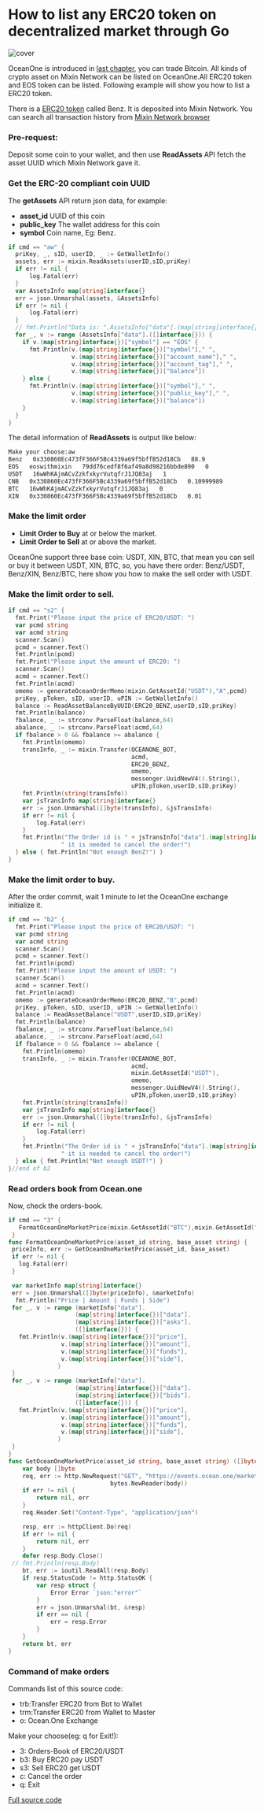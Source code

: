 # How to list any ERC20 token on decentralized market through Go
![cover](https://github.com/wenewzhang/mixin_labs-go-bot/raw/master/Bitcoin_go.jpg)

OceanOne is introduced in [last chapter](https://github.com/wenewzhang/mixin_labs-go-bot/blob/master/README5.md), you can trade Bitcoin. All kinds of crypto asset on Mixin Network can be listed on OceanOne.All ERC20 token and EOS token can be listed. Following example will show you how to list a ERC20 token.

There is a [ERC20 token](https://etherscan.io/token/0xc409b5696c5f9612e194a582e14c8cd41ecdbc67) called Benz. It is deposited into Mixin Network. You can search all transaction history from [Mixin Network browser](https://mixin.one/snapshots/2b9c216c-ef60-398d-a42a-eba1b298581d )

### Pre-request:
Deposit some coin to your wallet, and then use **ReadAssets** API fetch the asset UUID which Mixin Network gave it.

### Get the ERC-20 compliant coin UUID
The **getAssets** API return json data, for example:

- **asset_id** UUID of this coin
- **public_key** The wallet address for this coin
- **symbol**  Coin name, Eg: Benz.

```go
if cmd == "aw" {
  priKey, _, sID, userID, _ := GetWalletInfo()
  assets, err := mixin.ReadAssets(userID,sID,priKey)
  if err != nil {
      log.Fatal(err)
  }
  var AssetsInfo map[string]interface{}
  err = json.Unmarshal(assets, &AssetsInfo)
  if err != nil {
      log.Fatal(err)
  }
  // fmt.Println("Data is: ",AssetsInfo["data"].(map[string]interface{})["public_key"])
  for _, v := range (AssetsInfo["data"].([]interface{})) {
    if v.(map[string]interface{})["symbol"] == "EOS" {
      fmt.Println(v.(map[string]interface{})["symbol"]," ",
                  v.(map[string]interface{})["account_name"]," ",
                  v.(map[string]interface{})["account_tag"]," ",
                  v.(map[string]interface{})["balance"])
    } else {
      fmt.Println(v.(map[string]interface{})["symbol"]," ",
                  v.(map[string]interface{})["public_key"]," ",
                  v.(map[string]interface{})["balance"])
    }
  }
}
```

The detail information of **ReadAssets** is output like below:

```bash
Make your choose:aw
Benz   0x330860Ec473fF366F5Bc4339a69f5bffB52d18Cb   88.9
EOS   eoswithmixin   79dd76cedf8f6af49a8d98216bbde890   0
USDT   16wWhKAjmACvZzkfxkyrVutqfrJ1JQ83aj   1
CNB   0x330860Ec473fF366F5Bc4339a69f5bffB52d18Cb   0.10999989
BTC   16wWhKAjmACvZzkfxkyrVutqfrJ1JQ83aj   0
XIN   0x330860Ec473fF366F5Bc4339a69f5bffB52d18Cb   0.01
```
### Make the limit order
- **Limit Order to Buy**  at or below the market.
- **Limit Order to Sell**  at or above the market.

OceanOne support three base coin: USDT, XIN, BTC, that mean you can sell or buy it between USDT, XIN, BTC, so, you have there order: Benz/USDT, Benz/XIN, Benz/BTC, here show you how to make the sell order with USDT.

### Make the limit order to sell.

```go
if cmd == "s2" {
  fmt.Print("Please input the price of ERC20/USDT: ")
  var pcmd string
  var acmd string
  scanner.Scan()
  pcmd = scanner.Text()
  fmt.Println(pcmd)
  fmt.Print("Please input the amount of ERC20: ")
  scanner.Scan()
  acmd = scanner.Text()
  fmt.Println(acmd)
  omemo := generateOceanOrderMemo(mixin.GetAssetId("USDT"),"A",pcmd)
  priKey, pToken, sID, userID, uPIN := GetWalletInfo()
  balance := ReadAssetBalanceByUUID(ERC20_BENZ,userID,sID,priKey)
  fmt.Println(balance)
  fbalance, _ := strconv.ParseFloat(balance,64)
  abalance, _ := strconv.ParseFloat(acmd,64)
  if fbalance > 0 && fbalance >= abalance {
    fmt.Println(omemo)
    transInfo, _ := mixin.Transfer(OCEANONE_BOT,
                                   acmd,
                                   ERC20_BENZ,
                                   omemo,
                                   messenger.UuidNewV4().String(),
                                   uPIN,pToken,userID,sID,priKey)
    fmt.Println(string(transInfo))
    var jsTransInfo map[string]interface{}
    err := json.Unmarshal([]byte(transInfo), &jsTransInfo)
    if err != nil {
        log.Fatal(err)
    }
    fmt.Println("The Order id is " + jsTransInfo["data"].(map[string]interface{})["trace_id"].(string) +
               " it is needed to cancel the order!")
  } else { fmt.Println("Not enough BenZ!") }
}
```

### Make the limit order to buy.
After the order commit, wait 1 minute to let the OceanOne exchange initialize it.
```go
if cmd == "b2" {
  fmt.Print("Please input the price of ERC20/USDT: ")
  var pcmd string
  var acmd string
  scanner.Scan()
  pcmd = scanner.Text()
  fmt.Println(pcmd)
  fmt.Print("Please input the amount of USDT: ")
  scanner.Scan()
  acmd = scanner.Text()
  fmt.Println(acmd)
  omemo := generateOceanOrderMemo(ERC20_BENZ,"B",pcmd)
  priKey, pToken, sID, userID, uPIN := GetWalletInfo()
  balance := ReadAssetBalance("USDT",userID,sID,priKey)
  fmt.Println(balance)
  fbalance, _ := strconv.ParseFloat(balance,64)
  abalance, _ := strconv.ParseFloat(acmd,64)
  if fbalance > 0 && fbalance >= abalance {
    fmt.Println(omemo)
    transInfo, _ := mixin.Transfer(OCEANONE_BOT,
                                   acmd,
                                   mixin.GetAssetId("USDT"),
                                   omemo,
                                   messenger.UuidNewV4().String(),
                                   uPIN,pToken,userID,sID,priKey)
    fmt.Println(string(transInfo))
    var jsTransInfo map[string]interface{}
    err := json.Unmarshal([]byte(transInfo), &jsTransInfo)
    if err != nil {
        log.Fatal(err)
    }
    fmt.Println("The Order id is " + jsTransInfo["data"].(map[string]interface{})["trace_id"].(string) +
               " it is needed to cancel the order!")
  } else { fmt.Println("Not enough USDT!") }
}//end of b2
```

### Read orders book from Ocean.one
Now, check the orders-book.

```go
if cmd == "3" {
   FormatOceanOneMarketPrice(mixin.GetAssetId("BTC"),mixin.GetAssetId("USDT"))
 }
func FormatOceanOneMarketPrice(asset_id string, base_asset string) {
 priceInfo, err := GetOceanOneMarketPrice(asset_id, base_asset)
 if err != nil {
   log.Fatal(err)
 }

 var marketInfo map[string]interface{}
 err = json.Unmarshal([]byte(priceInfo), &marketInfo)
  fmt.Println("Price | Amount | Funds | Side")
 for _, v := range (marketInfo["data"].
                   (map[string]interface{})["data"].
                   (map[string]interface{})["asks"].
                   ([]interface{})) {
   fmt.Println(v.(map[string]interface{})["price"],
               v.(map[string]interface{})["amount"],
               v.(map[string]interface{})["funds"],
               v.(map[string]interface{})["side"],
              )
 }
 for _, v := range (marketInfo["data"].
                   (map[string]interface{})["data"].
                   (map[string]interface{})["bids"].
                   ([]interface{})) {
   fmt.Println(v.(map[string]interface{})["price"],
               v.(map[string]interface{})["amount"],
               v.(map[string]interface{})["funds"],
               v.(map[string]interface{})["side"],
              )
 }
}
func GetOceanOneMarketPrice(asset_id string, base_asset string) ([]byte, error)  {
	var body []byte
	req, err := http.NewRequest("GET", "https://events.ocean.one/markets/" + asset_id + "-" + base_asset + "/book",
                             bytes.NewReader(body))
	if err != nil {
		return nil, err
	}
	req.Header.Set("Content-Type", "application/json")

	resp, err := httpClient.Do(req)
	if err != nil {
		return nil, err
	}
	defer resp.Body.Close()
 // fmt.Println(resp.Body)
	bt, err := ioutil.ReadAll(resp.Body)
	if resp.StatusCode != http.StatusOK {
		var resp struct {
			Error Error `json:"error"`
		}
		err = json.Unmarshal(bt, &resp)
		if err == nil {
			err = resp.Error
		}
	}
	return bt, err
}
```

### Command of make orders

Commands list of this source code:

- trb:Transfer ERC20 from Bot to Wallet
- trm:Transfer ERC20 from Wallet to Master
- o: Ocean.One Exchange

Make your choose(eg: q for Exit!):
- 3:  Orders-Book of ERC20/USDT
- b3: Buy ERC20 pay USDT
- s3: Sell ERC20 get USDT
- c: Cancel the order
- q: Exit

[Full source code](https://github.com/wenewzhang/mixin_labs-go-bot/blob/master/coin_exchange/coin_exchange.go)
